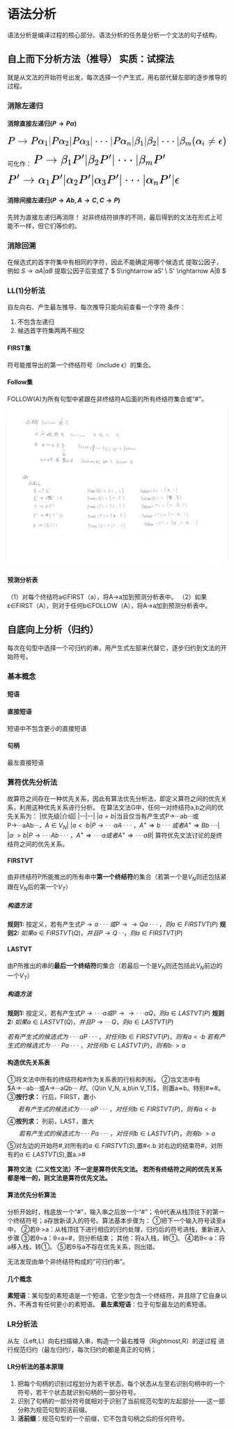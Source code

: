# 语法分析
语法分析是编译过程的核心部分。语法分析的任务是分析一个文法的句子结构，
## 自上而下分析方法（推导） 实质：试探法
就是从文法的开始符号出发，每次选择一个产生式，用右部代替左部的逐步推导的过程。
### 消除左递归
#### 消除直接左递归($P\rightarrow P\alpha$)
<img style="transform: translateY(0.1em); background: white;" src="..\svg\7ZjR6RI4Jj.svg">

可化作：
<img style="transform: translateY(0.1em); background: white;" src="..\svg\TTIiTdFHG3.svg">

<img style="transform: translateY(0.1em); background: white;" src="..\svg\YMCbF7pWj5.svg">

#### 消除间接左递归($P\rightarrow Ab,A\rightarrow C,C \rightarrow P$)
先转为直接左递归再消除！
对非终结符排序的不同，最后得到的文法在形式上可能不一样，但它们等价的。

### 消除回溯
在候选式的首字符集中有相同的字符，因此不能确定用哪个候选式
提取公因子，例如
$S\rightarrow aA|aB$
提取公因子后变成了
$
    S\rightarrow aS' \\
    S' \rightarrow A|B
$

### LL(1)分析法
自左向右、产生最左推导、每次推导只能向前查看一个字符
条件：
1. 不包含左递归
2. 候选首字符集两两不相交
#### FIRST集
符号能推导出的第一个终结符号（include $\epsilon$）的集合。
#### Follow集
FOLLOW(A)为所有句型中紧跟在非终结符A后面的所有终结符集合或“#”。
![](./image/1655714753440.jpg)
#### 预测分析表
（1）对每个终结符a∈FIRST（a），将A->a加到预测分析表中。
（2）如果ε∈FIRST（A），则对于任何b∈FOLLOW（A），将A->a加到预测分析表中。

## 自底向上分析（归约）
每次在句型中选择一个可归约的串，用产生式左部来代替它，逐步归约到文法的开始符号。
### 基本概念
#### 短语
#### 直接短语
短语中不包含更小的直接短语
#### 句柄
最左直接短语

### 算符优先分析法
故算符之间存在一种优先关系，因此有算法优先分析法，即定义算符之间的优先关系，利用这种优先关系进行分析。
在算法文法G中，任何一对终结符a,b之间的优先关系为：
|优先级|介绍|
|--|--|
|$a=b$|当且仅当有产生式P→···ab···或P→···aAb···，$A \in V_N$|
|$a<·b$|$P\rightarrow ···aA···，A^+\Rightarrow b··· 或者 A^+\Rightarrow Bb···$|
|$a·>b$|$P\rightarrow ···Ab···，A^+\Rightarrow ···a 或者 A^+\Rightarrow ···aB$|
算符优先文法讨论的是终结符之间的优先关系。

#### FIRSTVT
由非终结符P所能推出的所有串中**第一个终结符**的集合（若第一个是$V_N$则还包括紧跟在$V_N$后的第一个$V_T$）
##### 构造方法
**规则1:** 按定义，若有产生式$P\rightarrow a··· 或P→\rightarrow Qa···，则a\in FIRSTVT(P)$
**规则2:** $如果 a\in FIRSTVT(Q)，并且P\rightarrow Q··，则a\in FIRSTVT(P)$


#### LASTVT
由P所推出的串的**最后一个终结符**的集合（若最后一个是$V_N$则还包括此$V_N$前边的一个$V_T$）
##### 构造方法
**规则1:** 按定义，若有产生式$P\rightarrow ···a 或P→\rightarrow ···aQ，则a\in LASTVT(P)$
**规则2:** $如果 a\in LASTVT(Q)，并且P\rightarrow ··Q，则a\in LASTVT(P)$

$若有产生式的候选式为 ···aP···，对任何b\in FIRSTVT(P)，则有a<·b$
$若有产生式的候选式为 ···Pa···，对任何b\in LASTVT(P)，则有b·>a$

#### 构造优先关系表
①将文法中所有的终结符和#作为关系表的行标和列标。
②当文法中有$A→···ab···或A→···aQb··· $时，$（Q\in V_N, a,b\in V_T)$，则置a≖b。特别#≖#。
③**按行求：**  行后，FIRST，置小
$$若有产生式的候选式为 ···aP···，对任何b\in FIRSTVT(P)，则有a<·b$$
④**按列求：**  列前，LAST，置大
$$若有产生式的候选式为 ···Pa···，对任何b\in LASTVT(P)，则有b·>a$$
⑤对左边的开始符#,对所有的$a\in FIRSTVT(S)$,置#<.b
  对右边的结束符#，对所有的$a\in LASTVT(S)$,置a.>#

**算符文法（二义性文法）不一定是算符优先文法。
若所有终结符之间的优先关系都是唯一的，则文法是算符优先文法。**

#### 算法优先分析算法
分析开始时，栈底放一个“#”，输入串之后放一个“#”；令θ代表从栈顶往下的第一个终结符号；a存放新读入的符号。算法基本步骤为：
①把下一个输入符号读至a中，
②若θ·>a：从栈顶往下进行相应的归约处理，归约后的符号进栈，重新进入步骤
③若θ=a：θ=a=#，则分析结束； 其他：将a入栈，转①。
④若θ<·a：将a移入栈，转①。
⑤若θ与a不存在优先关系，则出错。

无法发现由单个非终结符构成的“可归约串”。

#### 几个概念
**素短语**：某句型的素短语是一个短语，它至少包含一个终结符，并且除了它自身以外，不再含有任何更小的素短语。
**最左素短语**：位于句型最左边的素短语。

### LR分析法
从左（Left,L）向右扫描输入串，构造一个最右推导（Rightmost,R）的逆过程
进行规范归约（最左归约），每次归约的都是真正的句柄；

#### LR分析法的基本原理
1. 把每个句柄的识别过程划分为若干状态，每个状态从左至右识别句柄中的一个符号，若干个状态就识别句柄的一部分符号。 
2. 识别了句柄的一部分符号就相对于识别了当前规范句型的左起部分——这一部分称为规范句型的活前缀。
3. **活前缀**：规范句型的一个前缀，它不包含句柄之后的任何符号。 